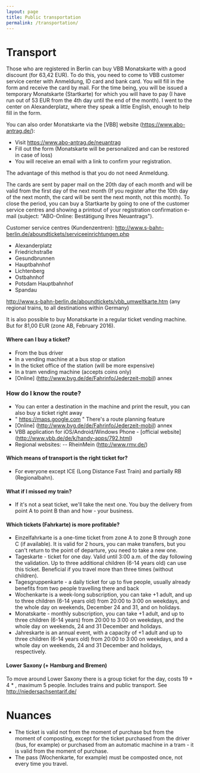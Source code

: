 ```yaml
---
layout: page
title: Public transportation
permalink: /transportation/
---
```

# Transport

Those who are registered in Berlin can buy VBB Monatskarte with a good discount (for 63,42 EUR). To do this, you need to come to VBB customer service center with Anmeldung, ID card and bank card. You will fill in the form and receive the card by mail. For the time being, you will be issued a temporary Monatskarte (Startkarte) for which you will have to pay (I have run out of 53 EUR from the 4th day until the end of the month). I went to the center on Alexanderplatz, where they speak a little English, enough to help fill in the form. 

You can also order Monatskarte via the [VBB] website (https://www.abo-antrag.de/):
 - Visit https://www.abo-antrag.de/neuantrag
 - Fill out the form (Monatskarte will be personalized and can be restored in case of loss)
 - You will receive an email with a link to confirm your registration.

The advantage of this method is that you do not need Anmeldung.

The cards are sent by paper mail on the 20th day of each month and will be valid from the first day of the next month (If you register after the 10th day of the next month, the card will be sent the next month, not this month). To close the period, you can buy a Startkarte by going to one of the customer service centres and showing a printout of your registration confirmation e-mail (subject: "ABO-Online: Bestätigung Ihres Neuantrags").

Customer service centres (Kundenzentren): http://www.s-bahn-berlin.de/aboundtickets/serviceeinrichtungen.php
 - Alexanderplatz
 - Friedrichstraße
 - Gesundbrunnen
 - Hauptbahnhof
 - Lichtenberg
 - Ostbahnhof
 - Potsdam Hauptbahnhof
 - Spandau

http://www.s-bahn-berlin.de/aboundtickets/vbb_umweltkarte.htm (any regional trains, to all destinations within Germany)

It is also possible to buy Monatskarte in a regular ticket vending machine. But for 81,00 EUR (zone AB, February 2016).

#### Where can I buy a ticket?
- From the bus driver
- In a vending machine at a bus stop or station
- In the ticket office of the station (will be more expensive)
- In a tram vending machine (accepts coins only)
- [Online] (http://www.bvg.de/de/Fahrinfo/Jederzeit-mobil) annex

### How do I know the route?
- You can enter a destination in the machine and print the result, you can also buy a ticket right away
- " https://maps.google.com " There's a route planning feature
- [Online] (http://www.bvg.de/de/Fahrinfo/Jederzeit-mobil) annex
- VBB application for iOS/Android/Windows Phone - [official website] (http://www.vbb.de/de/k/handy-apps/792.html)
- Regional websites:
-- RheinMein (http://www.rmv.de/)


#### Which means of transport is the right ticket for?
- For everyone except ICE (Long Distance Fast Train) and partially RB (Regionalbahn).

#### What if I missed my train?
- If it's not a seat ticket, we'll take the next one. You buy the delivery from point A to point B than and how - your business.

#### Which tickets (Fahrkarte) is more profitable?
- Einzelfahrkarte is a one-time ticket from zone A to zone B through zone C (if available). It is valid for 2 hours, you can make transfers, but you can't return to the point of departure, you need to take a new one.
- Tageskarte - ticket for one day. Valid until 3:00 a.m. of the day following the validation. Up to three additional children (6-14 years old) can use this ticket. Beneficial if you travel more than three times (without children).
- Tagesgruppenkarte - a daily ticket for up to five people, usually already benefits from two people travelling there and back
- Wochenkarte is a week-long subscription, you can take +1 adult, and up to three children (6-14 years old) from 20:00 to 3:00 on weekdays, and the whole day on weekends, December 24 and 31, and on holidays.
- Monatskarte - monthly subscription, you can take +1 adult, and up to three children (6-14 years) from 20:00 to 3:00 on weekdays, and the whole day on weekends, 24 and 31 December and holidays.
- Jahreskarte is an annual event, with a capacity of +1 adult and up to three children (6-14 years old) from 20:00 to 3:00 on weekdays, and a whole day on weekends, 24 and 31 December and holidays, respectively.

#### Lower Saxony (+ Hamburg and Bremen)
To move around Lower Saxony there is a group ticket for the day, costs 19 + 4 * <number of people>, maximum 5 people. Includes trains and public transport. See http://niedersachsentarif.de/

# Nuances

- The ticket is valid not from the moment of purchase but from the moment of composting, except for the ticket purchased from the driver (bus, for example) or purchased from an automatic machine in a tram - it is valid from the moment of purchase.
- The pass (Wochenkarte, for example) must be composted once, not every time you travel.
